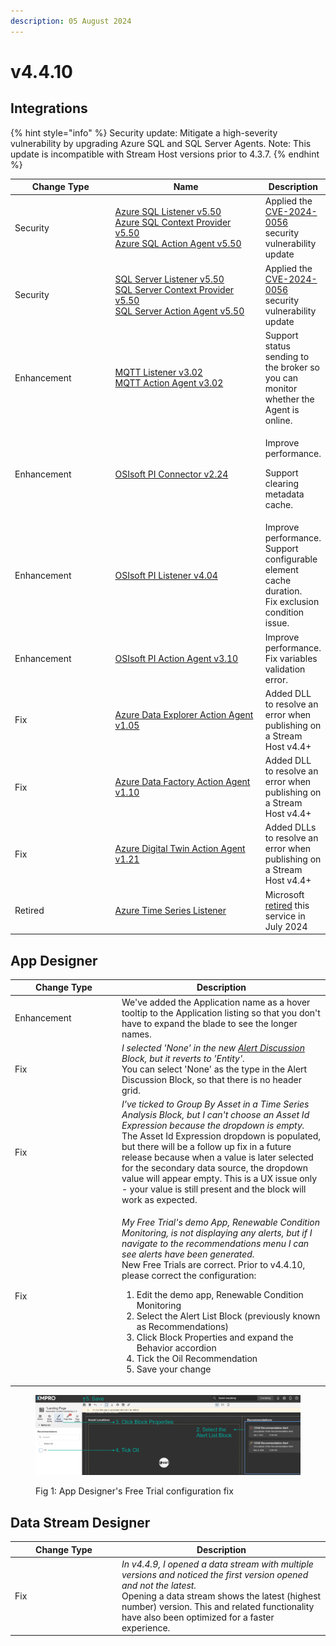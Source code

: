 ```yaml
---
description: 05 August 2024
---
```


# v4.4.10

## Integrations

{% hint style="info" %}
Security update: Mitigate a high-severity vulnerability by upgrading Azure SQL and SQL Server Agents. Note: This update is incompatible with Stream Host versions prior to 4.3.7.
{% endhint %}

<table><thead><tr><th width="155">Change Type</th><th width="250">Name</th><th>Description</th></tr></thead><tbody><tr><td>Security</td><td><a href="https://xmpro.gitbook.io/azure-sql">Azure SQL Listener v5.50<br>Azure SQL Context Provider v5.50<br>Azure SQL Action Agent v5.50</a></td><td>Applied the <a href="https://msrc.microsoft.com/update-guide/vulnerability/CVE-2024-0056">CVE-2024-0056 </a>security vulnerability update</td></tr><tr><td>Security</td><td><a href="https://xmpro.gitbook.io/sql-server">SQL Server Listener v5.50<br>SQL Server Context Provider v5.50<br>SQL Server Action Agent v5.50</a></td><td>Applied the <a href="https://msrc.microsoft.com/update-guide/vulnerability/CVE-2024-0056">CVE-2024-0056 </a>security vulnerability update</td></tr><tr><td>Enhancement</td><td><a href="https://xmpro.gitbook.io/mqtt/">MQTT Listener v3.02<br>MQTT Action Agent v3.02</a></td><td>Support status sending to the broker so you can monitor whether the Agent is online.</td></tr><tr><td>Enhancement</td><td><a href="https://xmpro.gitbook.io/osisoft-pi-connector/">OSIsoft PI Connector v2.24</a></td><td><p>Improve performance.</p><p>Support clearing metadata cache.</p></td></tr><tr><td>Enhancement</td><td><a href="https://xmpro.gitbook.io/osisoft-pi">OSIsoft PI Listener v4.04<br></a></td><td>Improve performance.<br>Support configurable element cache duration.<br>Fix exclusion condition issue.</td></tr><tr><td>Enhancement</td><td><a href="https://xmpro.gitbook.io/osisoft-pi">OSIsoft PI Action Agent v3.10</a></td><td>Improve performance.<br>Fix variables validation error.</td></tr><tr><td>Fix</td><td><a href="https://xmpro.gitbook.io/azure-data-explorer">Azure Data Explorer Action Agent v1.05</a></td><td>Added DLL to resolve an error when publishing on a Stream Host v4.4+</td></tr><tr><td>Fix</td><td><a href="https://xmpro.gitbook.io/azure-data-factory/">Azure Data Factory Action Agent v1.10</a></td><td>Added DLL to resolve an error when publishing on a Stream Host v4.4+</td></tr><tr><td>Fix</td><td><a href="https://xmpro.gitbook.io/azure-digital-twin/">Azure Digital Twin Action Agent v1.21</a></td><td>Added DLLs to resolve an error when publishing on a Stream Host v4.4+</td></tr><tr><td>Retired</td><td><a href="https://xmpro.gitbook.io/azure-time-series/">Azure Time Series Listener</a></td><td>Microsoft <a href="https://azure.microsoft.com/en-au/updates/we-re-retiring-azure-time-series-insights-on-7-july-2024-transition-to-azure-data-explorer/">retired</a> this service in July 2024</td></tr></tbody></table>

## App Designer

<table><thead><tr><th width="157">Change Type</th><th>Description</th></tr></thead><tbody><tr><td>Enhancement</td><td>We've added the Application name as a hover tooltip to the Application listing so that you don't have to expand the blade to see the longer names.</td></tr><tr><td>Fix</td><td><em>I selected 'None' in the new</em> <a href="../blocks-toolbox/recommendations/recommendation-alert-discussion.md#type"><em>Alert Discussion</em></a> <em>Block, but it reverts to 'Entity'.</em><br>You can select 'None' as the type in the Alert Discussion Block, so that there is no header grid.</td></tr><tr><td>Fix</td><td><em>I've ticked to Group By Asset in a Time Series Analysis Block, but I can't choose an Asset Id Expression because the dropdown is empty.</em><br>The Asset Id Expression dropdown is populated, but there will be a follow up fix in a future release because when a value is later selected for the secondary data source, the dropdown value will appear empty. This is a UX issue only - your value is still present and the block will work as expected.</td></tr><tr><td>Fix</td><td><p><em>My</em> <em>Free Trial's demo App, Renewable Condition Monitoring, is not displaying any alerts, but if I navigate to the recommendations menu I can see alerts have been generated.</em><br>New Free Trials are correct. Prior to v4.4.10, please correct the configuration:</p><ol><li>Edit the demo app, Renewable Condition Monitoring</li><li>Select the Alert List Block (previously known as Recommendations)</li><li>Click Block Properties and expand the Behavior accordion</li><li>Tick the Oil Recommendation</li><li>Save your change</li></ol></td></tr></tbody></table>

<figure><img src="../.gitbook/assets/v4.4.10 Free Trial Fix.png" alt=""><figcaption><p>Fig 1: App Designer's Free Trial configuration fix</p></figcaption></figure>

## Data Stream Designer

<table><thead><tr><th width="157">Change Type</th><th>Description</th></tr></thead><tbody><tr><td>Fix</td><td><em>In v4.4.9, I opened a data stream with multiple versions and noticed the first version opened and not the latest.</em><br>Opening a data stream shows the latest (highest number) version. This and related functionality have also been optimized for a faster experience.</td></tr></tbody></table>
